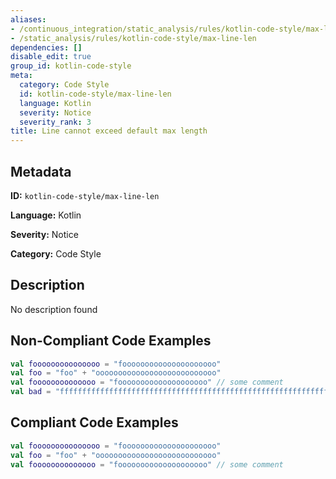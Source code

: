 ```yaml
---
aliases:
- /continuous_integration/static_analysis/rules/kotlin-code-style/max-line-len
- /static_analysis/rules/kotlin-code-style/max-line-len
dependencies: []
disable_edit: true
group_id: kotlin-code-style
meta:
  category: Code Style
  id: kotlin-code-style/max-line-len
  language: Kotlin
  severity: Notice
  severity_rank: 3
title: Line cannot exceed default max length
---
```

<!--  SOURCED FROM https://github.com/DataDog/datadog-static-analyzer-rule-docs -->


## Metadata
**ID:** `kotlin-code-style/max-line-len`

**Language:** Kotlin

**Severity:** Notice

**Category:** Code Style

## Description
No description found

## Non-Compliant Code Examples
```kotlin
val fooooooooooooooo = "fooooooooooooooooooooo"
val foo = "foo" + "ooooooooooooooooooooooooooo"
val foooooooooooooo = "foooooooooooooooooooo" // some comment
val bad = "fffffffffffffffffffffffffffffffffffffffffffffffffffffffffffffffffffffffffffffffffffffffffffffffffffffffffffffffffffffffffffffffffffffffffffff"

```

## Compliant Code Examples
```kotlin
val fooooooooooooooo = "fooooooooooooooooooooo"
val foo = "foo" + "ooooooooooooooooooooooooooo"
val foooooooooooooo = "foooooooooooooooooooo" // some comment
```

